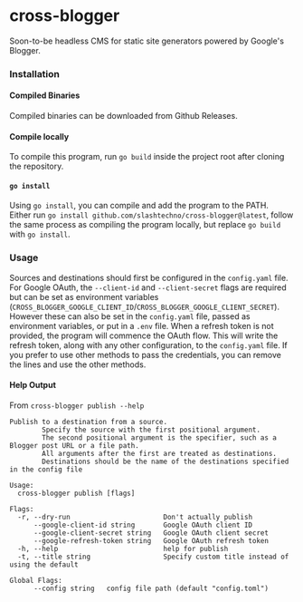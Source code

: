 # cross-blogger  
Soon-to-be headless CMS for static site generators powered by Google's Blogger.

### Installation  
#### Compiled Binaries  
Compiled binaries can be downloaded from Github Releases.  
#### Compile locally  
To compile this program, run `go build` inside the project root after cloning the repository.  
#### `go install`  
Using `go install`, you can compile and add the program to the PATH.  
Either run `go install github.com/slashtechno/cross-blogger@latest`, follow the same process as compiling the program locally, but replace `go build` with `go install`.  

### Usage  
Sources and destinations should first be configured in the `config.yaml` file.  
For Google OAuth, the `--client-id` and `--client-secret` flags are required but can be set as environment variables (`CROSS_BLOGGER_GOOGLE_CLIENT_ID`/`CROSS_BLOGGER_GOOGLE_CLIENT_SECRET`). However these can also be set in the `config.yaml` file, passed as environment variables, or put in a `.env` file. When a refresh token is not provided, the program will commence the OAuth flow. This will write the refresh token, along with any other configuration, to the `config.yaml` file. If you prefer to use other methods to pass the credentials, you can remove the lines and use the other methods.  
#### Help Output  
From `cross-blogger publish --help`  
```text
Publish to a destination from a source. 
        Specify the source with the first positional argument. 
        The second positional argument is the specifier, such as a Blogger post URL or a file path.
        All arguments after the first are treated as destinations.
        Destinations should be the name of the destinations specified in the config file

Usage:
  cross-blogger publish [flags]

Flags:
  -r, --dry-run                       Don't actually publish
      --google-client-id string       Google OAuth client ID
      --google-client-secret string   Google OAuth client secret
      --google-refresh-token string   Google OAuth refresh token
  -h, --help                          help for publish
  -t, --title string                  Specify custom title instead of using the default

Global Flags:
      --config string   config file path (default "config.toml")
```  
